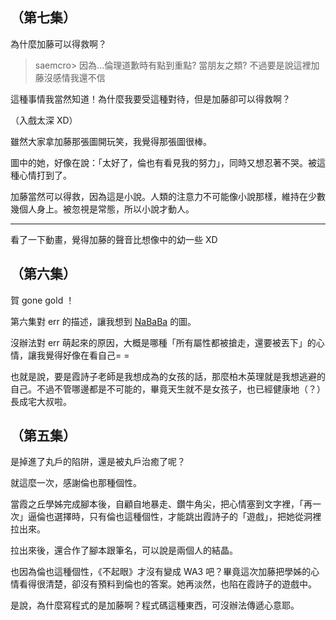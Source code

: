 ## （第七集）

為什麼加藤可以得救啊？

> saemcro> 因為...倫理道歉時有點到重點? 當朋友之類?   不過要是說這裡加藤沒感情我還不信

這種事情我當然知道！為什麼我要受這種對待，但是加藤卻可以得救啊？

（入戲太深 XD）

雖然大家拿加藤那張圖開玩笑，我覺得那張圖很棒。

圖中的她，好像在說：「太好了，倫也有看見我的努力」，同時又想忍著不哭。被這種心情打到了。

加藤當然可以得救，因為這是小說。人類的注意力不可能像小說那樣，維持在少數幾個人身上。被忽視是常態，所以小說才動人。

---

看了一下動畫，覺得加藤的聲音比想像中的幼一些 XD

## （第六集）

賀 gone gold ！

第六集對 err 的描述，讓我想到 [NaBaBa][PaNaMa] 的圖。

[PaNaMa]: https://twitter.com/NaBaBa

沒辦法對 err 萌起來的原因，大概是哪種「所有屬性都被搶走，還要被丟下」的心情，讓我覺得好像在看自己= =

也就是說，要是霞詩子老師是我想成為的女孩的話，那麼柏木英理就是我想逃避的自己。不過不管哪邊都是不可能的，畢竟天生就不是女孩子，也已經健康地（？）長成宅大叔啦。

## （第五集）

是掉進了丸戶的陷阱，還是被丸戶治癒了呢？

就這麼一次，感謝倫也那種個性。

當霞之丘學姊完成腳本後，自顧自地暴走、鑽牛角尖，把心情塞到文字裡，「再一次」逼倫也選擇時，只有倫也這種個性，才能跳出霞詩子的「遊戲」，把她從洞裡拉出來。

拉出來後，還合作了腳本跟筆名，可以說是兩個人的結晶。

也因為倫也這種個性，《不起眼》才沒有變成 WA3 吧？畢竟這次加藤把學姊的心情看得很清楚，卻沒有預料到倫也的答案。她再淡然，也陷在霞詩子的遊戲中。

是說，為什麼寫程式的是加藤啊？程式碼這種東西，可沒辦法傳遞心意耶。
